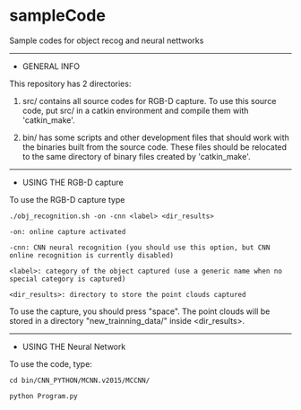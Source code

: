 # sampleCode
Sample codes for object recog and neural nettworks


*************************************************************
* GENERAL INFO		 	 

This repository has 2 directories:

1) src/ contains all source codes for RGB-D capture. To use this source code, put src/ in a catkin environment and compile them with 'catkin_make'.

2) bin/ has some scripts and other development files that should work with the binaries built from the source code. These files should be relocated to the same directory of binary files created by 'catkin_make'.

*************************************************************
* USING THE RGB-D capture		  	    


To use the RGB-D capture type

	./obj_recognition.sh -on -cnn <label> <dir_results>

	-on: online capture activated

	-cnn: CNN neural recognition (you should use this option, but CNN online recognition is currently disabled) 

	<label>: category of the object captured (use a generic name when no special category is captured)

	<dir_results>: directory to store the point clouds captured

To use the capture, you should press "space". The point clouds will be stored in a directory "new_trainning_data/" inside <dir_results>.

*************************************************************
* USING THE Neural Network	           

To use the code, type:

	cd bin/CNN_PYTHON/MCNN.v2015/MCCNN/
	
	python Program.py




